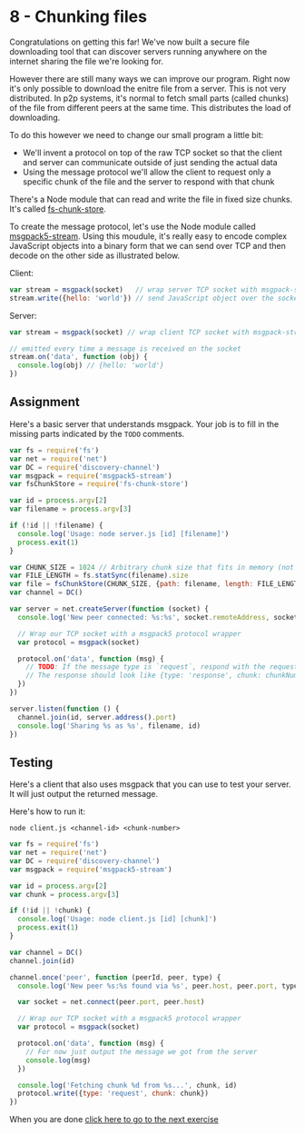 # 8 - Chunking files

Congratulations on getting this far! We've now built a secure file downloading tool that can discover servers running anywhere on the internet sharing the file we're looking for.

However there are still many ways we can improve our program. Right now it's only possible to download the enitre file from a server. This is not very distributed. In p2p systems, it's normal to fetch small parts (called chunks) of the file from different peers at the same time. This distributes the load of downloading.

To do this however we need to change our small program a little bit:

- We'll invent a protocol on top of the raw TCP socket so that the client and server can communicate outside of just sending the actual data
- Using the message protocol we'll allow the client to request only a specific chunk of the file and the server to respond with that chunk

There's a Node module that can read and write the file in fixed size chunks. It's called [fs-chunk-store](https://github.com/feross/fs-chunk-store).

To create the message protocol, let's use the Node module called [msgpack5-stream](https://github.com/watson/msgpack5-stream). Using this moudule, it's really easy to encode complex JavaScript objects into a binary form that we can send over TCP and then decode on the other side as illustrated below.

Client:

```js
var stream = msgpack(socket)   // wrap server TCP socket with msgpack-stream
stream.write({hello: 'world'}) // send JavaScript object over the socket
```

Server:

```js
var stream = msgpack(socket) // wrap client TCP socket with msgpack-stream

// emitted every time a message is received on the socket
stream.on('data', function (obj) {
  console.log(obj) // {hello: 'world'}
})
```

## Assignment

Here's a basic server that understands msgpack. Your job is to fill in the missing parts indicated by the `TODO` comments.

```js
var fs = require('fs')
var net = require('net')
var DC = require('discovery-channel')
var msgpack = require('msgpack5-stream')
var fsChunkStore = require('fs-chunk-store')

var id = process.argv[2]
var filename = process.argv[3]

if (!id || !filename) {
  console.log('Usage: node server.js [id] [filename]')
  process.exit(1)
}

var CHUNK_SIZE = 1024 // Arbitrary chunk size that fits in memory (not too big, not too small)
var FILE_LENGTH = fs.statSync(filename).size
var file = fsChunkStore(CHUNK_SIZE, {path: filename, length: FILE_LENGTH})
var channel = DC()

var server = net.createServer(function (socket) {
  console.log('New peer connected: %s:%s', socket.remoteAddress, socket.remotePort)

  // Wrap our TCP socket with a msgpack5 protocol wrapper
  var protocol = msgpack(socket)

  protocol.on('data', function (msg) {
    // TODO: If the message type is `request`, respond with the requested chunk
    // The response should look like {type: 'response', chunk: chunkNumber, data: chunkData}
  })
})

server.listen(function () {
  channel.join(id, server.address().port)
  console.log('Sharing %s as %s', filename, id)
})
```

## Testing

Here's a client that also uses msgpack that you can use to test your server. It will just output the returned message.

Here's how to run it:

```
node client.js <channel-id> <chunk-number>
```

```js
var fs = require('fs')
var net = require('net')
var DC = require('discovery-channel')
var msgpack = require('msgpack5-stream')

var id = process.argv[2]
var chunk = process.argv[3]

if (!id || !chunk) {
  console.log('Usage: node client.js [id] [chunk]')
  process.exit(1)
}

var channel = DC()
channel.join(id)

channel.once('peer', function (peerId, peer, type) {
  console.log('New peer %s:%s found via %s', peer.host, peer.port, type)

  var socket = net.connect(peer.port, peer.host)

  // Wrap our TCP socket with a msgpack5 protocol wrapper
  var protocol = msgpack(socket)

  protocol.on('data', function (msg) {
    // For now just output the message we got from the server
    console.log(msg)
  })

  console.log('Fetching chunk %d from %s...', chunk, id)
  protocol.write({type: 'request', chunk: chunk})
})
```

When you are done [click here to go to the next exercise](09.html)
